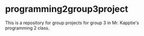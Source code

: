 # programming2group3project
This is a repository for group projects for group 3 in Mr. Kapptie's programming 2 class.
![]()
